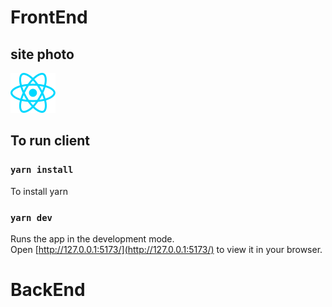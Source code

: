 # FrontEnd
## site photo

![name-of-you-image](./src/assets/react.svg)

## To run client

### `yarn install`
To install yarn

### `yarn dev`

Runs the app in the development mode.\
Open [http://127.0.0.1:5173/](http://127.0.0.1:5173/) to view it in your browser.

# BackEnd